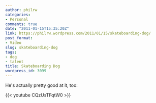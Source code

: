 ```yaml
---
author: philrw
categories:
- Personal
comments: true
date: "2011-01-15T15:35:20Z"
link: https://philrw.wordpress.com/2011/01/15/skateboarding-dog/
post_format:
- Video
slug: skateboarding-dog
tags:
- dog
- talent
title: Skateboarding Dog
wordpress_id: 3099
---
```


He's actually pretty good at it, too:

{{< youtube CQzUsTFqtW0 >}}
